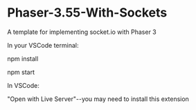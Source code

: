# Phaser-3.55-With-Sockets
A template for implementing socket.io with Phaser 3

In your VSCode terminal:

npm install

npm start


In VSCode:

"Open with Live Server"--you may need to install this extension
